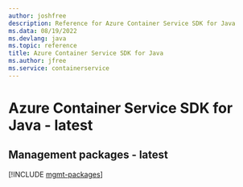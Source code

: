 ```yaml
---
author: joshfree
description: Reference for Azure Container Service SDK for Java
ms.data: 08/19/2022
ms.devlang: java
ms.topic: reference
title: Azure Container Service SDK for Java
ms.author: jfree
ms.service: containerservice
---
```

# Azure Container Service SDK for Java - latest

## Management packages - latest
[!INCLUDE [mgmt-packages](container-service-mgmt-index.md)]